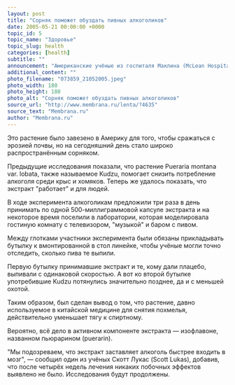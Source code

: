 ```yaml
---
layout: post
title: "Сорняк поможет обуздать пивных алкоголиков"
date: 2005-05-21 00:00:00 +0000
topic_id: 5
topic_name: "Здоровье"
topic_slug: health
categories: [health]
subtitle: ""
announcement: "Американские учёные из госпиталя Маклина (McLean Hospital) и исследовательского института Новой Англии (NERI) сообщили, что экстракт из растения, известного в США как \"лоза, которая съела юг\", может помочь в лечении алкоголизма."
additional_content: ""
photo_filename: "073859_21052005.jpeg"
photo_width: 180
photo_height: 180
photo_alt: "Сорняк поможет обуздать пивных алкоголиков"
source_url: "http://www.membrana.ru/lenta/?4635"
source_text: "Membrana.ru"
author: "Membrana.ru"
---
```

Это растение было завезено в Америку для того, чтобы сражаться с эрозией почвы, но на сегодняшний день стало широко распространённым сорняком.

Предыдущие исследования показали, что растение Pueraria montana var. lobata, также называемое Kudzu, помогает снизить потребление алкоголя среди крыс и хомяков. Теперь же удалось показать, что экстракт "работает" и для людей.

В ходе эксперимента алкоголикам предложили три раза в день принимать по одной 500-миллиграммовой капсуле экстракта и на некоторое время поселили в лаборатории, которая моделировала гостиную комнату с телевизором, "музыкой" и баром с пивом.

Между глотками участники эксперимента были обязаны прикладывать бутылку к вмонтированной в стол линейке, чтобы учёные могли точно отследить, сколько пива те выпили.

Первую бутылку принимавшие экстракт и те, кому дали плацебо, выпивали с одинаковой скоростью. А вот ко второй бутылке употребившие Kudzu потянулись значительно позднее, да и с меньшей охотой.

Таким образом, был сделан вывод о том, что растение, давно используемое в китайской медицине для снятия похмелья, действительно уменьшает тягу к спиртному.

Вероятно, всё дело в активном компоненте экстракта — изофлавоне, названном пьюрарином (puerarin).

"Мы подозреваем, что экстракт заставляет алкоголь быстрее входить в мозг", — сообщил один из учёных Скотт Лукас (Scott Lukas), добавив, что после четырёх недель лечения никаких побочных эффектов выявлено не было. Исследования будут продолжены.
